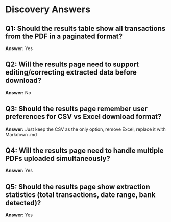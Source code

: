 # Discovery Answers

## Q1: Should the results table show all transactions from the PDF in a paginated format?
**Answer:** Yes

## Q2: Will the results page need to support editing/correcting extracted data before download?
**Answer:** No

## Q3: Should the results page remember user preferences for CSV vs Excel download format?
**Answer:** Just keep the CSV as the only option, remove Excel, replace it with Markdown .md

## Q4: Will the results page need to handle multiple PDFs uploaded simultaneously?
**Answer:** Yes

## Q5: Should the results page show extraction statistics (total transactions, date range, bank detected)?
**Answer:** Yes